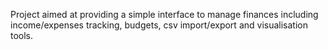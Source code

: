Project aimed at providing a simple interface to manage finances including income/expenses tracking, budgets, csv import/export and visualisation tools.
